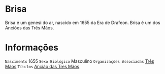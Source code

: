 <!-- TITLE: Brisa -->
<!-- SUBTITLE: Visão geral sobre Brisa -->

# Brisa
Brisa é um genesi do ar, nascido em 1655 da Era de Drafeon. Brisa é um dos Anciões das Três Mãos.

# Informações
`Nascimento` 1655 
`Sexo Biológico` Masculino
`Organizações Associadas` [Três Mãos](http://localhost/faccoes/faccoes-independentes/tres-maos#tres-maos)
`Títulos` [Ancião das Tres Mãos](http://localhost/rankings-e-titulos/anciao-das-tres-maos#anciao-das-tres-maos)


